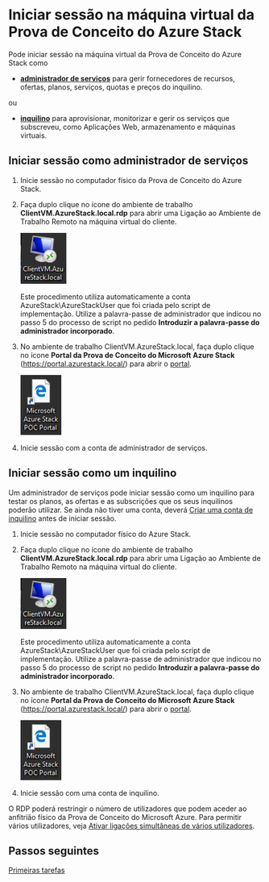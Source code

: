 <properties
    pageTitle="Ligar à Prova de Conceito do Microsoft Azure Stack | Microsoft Azure"
    description="Saiba como ligar ao portal da Prova de Conceito do Azure Stack como administrador de serviços ou inquilino."
    services="azure-stack"
    documentationCenter=""
    authors="ErikjeMS"
    manager="byronr"
    editor=""/>

<tags
    ms.service="azure-stack"
    ms.workload="na"
    ms.tgt_pltfrm="na"
    ms.devlang="na"
    ms.topic="get-started-article"
    ms.date="08/01/2016"
    ms.author="erikje"/>


# Iniciar sessão na máquina virtual da Prova de Conceito do Azure Stack

Pode iniciar sessão na máquina virtual da Prova de Conceito do Azure Stack como

- [**administrador de serviços**](#log-in-as-a-service-administrator) para gerir fornecedores de recursos, ofertas, planos, serviços, quotas e preços do inquilino.

ou

- [**inquilino**](#log-in-as-a-tenant) para aprovisionar, monitorizar e gerir os serviços que subscreveu, como Aplicações Web, armazenamento e máquinas virtuais.

## Iniciar sessão como administrador de serviços

1.  Inicie sessão no computador físico da Prova de Conceito do Azure Stack.

2.  Faça duplo clique no ícone do ambiente de trabalho **ClientVM.AzureStack.local.rdp** para abrir uma Ligação ao Ambiente de Trabalho Remoto na máquina virtual do cliente.
 
    ![](media/azure-stack-connect-azure-stack/clientvmazurestacklocalicon.png)
    
    Este procedimento utiliza automaticamente a conta AzureStack\\AzureStackUser que foi criada pelo script de implementação. Utilize a palavra-passe de administrador que indicou no passo 5 do processo de script no pedido **Introduzir a palavra-passe do administrador incorporado**.

3.  No ambiente de trabalho ClientVM.AzureStack.local, faça duplo clique no ícone **Portal da Prova de Conceito do Microsoft Azure Stack** (https://portal.azurestack.local/) para abrir o [portal](azure-stack-key-features.md#portal).

    ![](media/azure-stack-connect-azure-stack/microsoftazurestackpocprtalicon.png)

4.  Inicie sessão com a conta de administrador de serviços.

## Iniciar sessão como um inquilino

Um administrador de serviços pode iniciar sessão como um inquilino para testar os planos, as ofertas e as subscrições que os seus inquilinos poderão utilizar.
Se ainda não tiver uma conta, deverá [Criar uma conta de inquilino](azure-stack-add-new-user-aad.md) antes de iniciar sessão.

1.  Inicie sessão no computador físico do Azure Stack.

2.  Faça duplo clique no ícone do ambiente de trabalho **ClientVM.AzureStack.local.rdp** para abrir uma Ligação ao Ambiente de Trabalho Remoto na máquina virtual do cliente. 

    ![](media/azure-stack-connect-azure-stack/clientvmazurestacklocalicon.png)

    Este procedimento utiliza automaticamente a conta AzureStack\\AzureStackUser que foi criada pelo script de implementação. Utilize a palavra-passe de administrador que indicou no passo 5 do processo de script no pedido **Introduzir a palavra-passe do administrador incorporado**.

3.  No ambiente de trabalho ClientVM.AzureStack.local, faça duplo clique no ícone **Portal da Prova de Conceito do Microsoft Azure Stack** (https://portal.azurestack.local/) para abrir o [portal](azure-stack-key-features.md#portal).

    ![](media/azure-stack-connect-azure-stack/microsoftazurestackpocprtalicon.png)

4.  Inicie sessão com uma conta de inquilino.

O RDP poderá restringir o número de utilizadores que podem aceder ao anfitrião físico da Prova de Conceito do Microsoft Azure. Para permitir vários utilizadores, veja [Ativar ligações simultâneas de vários utilizadores](azure-stack-enable-multiple-concurrent-users.md).

## Passos seguintes

[Primeiras tarefas](azure-stack-first-scenarios.md)



<!--HONumber=Sep16_HO3-->


